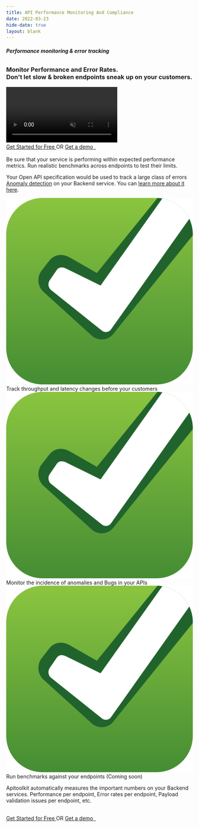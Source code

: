 ```yaml
---
title: API Performance Monitoring And Compliance 
date: 2022-03-23
hide-date: true
layout: blank
---
```

<section class="mt-28 text-center">
  
<div  class="home-feature-image-div text-center w-full max-w-full aspect-auto" >
<div class="max-w-4xl">
<div class="text-left">

###### <span class="bg-amber-300 px-2 rounded-md"><strong class="drop-shadow-md">Performance monitoring & error tracking</strong></span>
<h3 class="mt-2"> Monitor Performance and Error Rates.<br/>Don't let slow & broken endpoints sneak up on your customers.</h3>
</div>

<video class="w-full max-w-4xl" loop autoplay muted playsinline>
    <source src='/assets/video/dashboard.mp4' type='video/mp4'>
    Your browser does not support the video tag.
</video>

<div class="space-y-2 text-sm sm:pt-1" id="waitlist-form-1">
    <a href="https://app.apitoolkit.io" class="drop-shadow hover:drop-shadow-lg transition-all rounded-md hover:bg-yellow-300 bg-amber-300 text-black border border-amber-400 font-semibold inline-block px-4 py-2 mt-2 sm:mt-0 hs-init hs-inview">
    Get Started for Free
    </a>
    <span class="inline-block px-5"> OR </span>
    <a href="https://calendly.com/tonyalaribe/30min" target="_blank" class="drop-shadow rounded-md border border-gray-200 bg-gray-100 hover:bg-gray-200 text-xs text-gray-900 inline-block px-4 py-2 sm:ml-1 mt-2 sm:mt-0 hs-init hs-inview">
    Get a demo &nbsp;
    </a>
</div>
</div>
</div>
<section class="md:max-w-5xl inline-block text-left">
    <div class="md:max-w-5xl text-left px-2  py-20 text-base sm:text-lg ">


<br/>

<div class="prose text-lg">
Be sure that your service is performing within expected performance metrics. Run realistic benchmarks across endpoints to test their limits.

<br/>

Your Open API specification would be used to track a large class of errors [Anomaly detection](/api-documentation-and-developer-portals) on your Backend service. You can [learn more about it here](https://apitoolkit.io/api-documentation-and-developer-portals).


<div class="flex">
    <div class="not-prose space-y-2">
        <div><img src="/assets/img/svgs/accept.svg" class="w-6 inline-block"> Track throughput and latency changes before your customers</div>
        <div><img src="/assets/img/svgs/accept.svg" class="w-6 inline-block"> Monitor the incidence of anomalies and Bugs in your APIs</div>
        <div><img src="/assets/img/svgs/accept.svg" class="w-6 inline-block"> Run benchmarks against your endpoints (Coming soon)</div>
    </div>
</div>

Apitoolkit automatically measures the important numbers on your Backend services. Performance per endpoint, Error rates per endpoint, Payload validation issues per endpoint, etc.
<br/><br/>
</div>

<div class="space-y-2 text-sm sm:pt-1" id="waitlist-form-1">
    <a href="https://app.apitoolkit.io" class="drop-shadow hover:drop-shadow-lg transition-all rounded-md hover:bg-yellow-300 bg-amber-300 text-black border border-amber-400 font-semibold inline-block px-4 py-2 mt-2 sm:mt-0 hs-init hs-inview">
    Get Started for Free
    </a>
    <span class="inline-block px-5"> OR </span>
    <a href="https://calendly.com/tonyalaribe/30min" target="_blank" class="drop-shadow rounded-md border border-gray-200 bg-gray-100 hover:bg-gray-200 text-xs text-gray-900 inline-block px-4 py-2 sm:ml-1 mt-2 sm:mt-0 hs-init hs-inview">
    Get a demo &nbsp;
    </a>
</div>

</div>
    </section>
</section>
